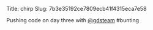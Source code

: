 Title: chirp
Slug: 7b3e35192ce7809ecb41f4315eca7e58

Pushing code on day three with <a href="http://twitter.com/gdsteam">@gdsteam</a> #bunting
